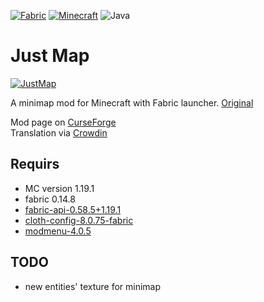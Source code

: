 [![Fabric](https://img.shields.io/badge/Mod_Loader-Fabric-blue)](https://fabricmc.net/)
[![Minecraft](https://img.shields.io/badge/Minecraft-1.19.1-green)](https://www.minecraft.net/)
![Java](https://img.shields.io/badge/Java-17-b07219)

# Just Map

[![JustMap](src/main/resources/assets/justmap/icon.png)](https://github.com/Bulldog83/JustMap)

A minimap mod for Minecraft with Fabric launcher. [Original](https://github.com/Bulldog83/JustMap)

Mod page on [CurseForge](https://www.curseforge.com/minecraft/mc-mods/just-map) \
Translation via [Crowdin](https://crowdin.com/project/justmap)

## Requirs

 * MC version 1.19.1
 * fabric 0.14.8
 * [fabric-api-0.58.5+1.19.1](https://www.curseforge.com/minecraft/mc-mods/fabric-api)
 * [cloth-config-8.0.75-fabric](https://www.curseforge.com/minecraft/mc-mods/cloth-config)
 * [modmenu-4.0.5](https://www.curseforge.com/minecraft/mc-mods/modmenu)

## TODO

 * new entities' texture for minimap
